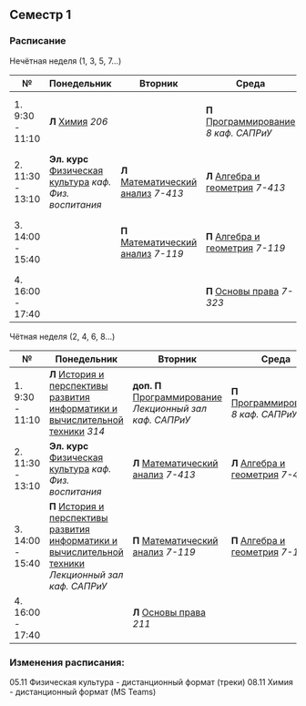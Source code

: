 ## Семестр 1

### Расписание

Нечётная неделя (1, 3, 5, 7...)

|№| Понедельник | Вторник | Среда | Четверг | Пятница |
| ----- | ------ |------ |------ |------ |------ |
| 1. 9:30 - 11:10| **Л** [Химия](Subjects/Chemistry.md) *206* |  | **П** [Программирование](Subjects/Programming.md) *8 каф. САПРиУ* | **Л** [Программирование](Subjects/Programming.md) *Лекционный зал каф. САПРиУ* | **Л/П** [Физическая культура](Subjects/PhysicalCulture.md) *каф. Физ. воспитания*|
| 2. 11:30 - 13:10| **Эл. курс** [Физическая культура](Subjects/PhysicalCulture.md) *каф. Физ. воспитания* | **Л** [Математический анализ](Subjects/MathematicalAnalysis.md) *7-413* |  **Л** [Алгебра и геометрия](Subjects/Algebra&Geometry.md) *7-413* | **Л/П** [Иностранный язык](https://t.me/joinchat/d1iGGmV8-5w3ZmZi) *7-228 каф. Ин.яз.* | **П** [Информатика](Subjects/ComputerScience.md) *2 каф. САПРиУ*|
| 3. 14:00 - 15:40| | **П** [Математический анализ](Subjects/MathematicalAnalysis.md) *7-119* | **П** [Алгебра и геометрия](Subjects/Algebra&Geometry.md) *7-119*| **Лаб** [Химия](Subjects/Chemistry.md) *каф. Физ. химии* | **Л** [Информатика](Subjects/ComputerScience.md) *Лекционный зал каф. САПРиУ*|
| 4. 16:00 - 17:40 | | | **П** [Основы права](Subjects/LawBasics.md) *7-323*| | **Л/П** [Иностранный язык](https://t.me/joinchat/d1iGGmV8-5w3ZmZi) *7-228 каф. Ин.яз.*|


Чётная неделя (2, 4, 6, 8...)

|№| Понедельник | Вторник | Среда | Четверг | Пятница |
| ----- | ------ |------ |------ |------ |------ |
| 1. 9:30 - 11:10| **Л** [История и перспективы развития информатики и вычислительной техники](Subjects/HistoryCS%26CH.md) *314* | **доп. П** [Программирование](Subjects/Programming.md) *Лекционный зал каф. САПРиУ* | **П** [Программирование](Subjects/Programming.md) *8 каф. САПРиУ* | **Л** [Программирование](Subjects/Programming.md) *Лекционный зал каф. САПРиУ* | **Л/П** [Физическая культура](Subjects/PhysicalCulture.md) *каф. Физ. воспитания*|
| 2. 11:30 - 13:10| **Эл. курс** [Физическая культура](Subjects/PhysicalCulture.md) *каф. Физ. воспитания* | **Л** [Математический анализ](Subjects/MathematicalAnalysis.md) *7-413* |  **Л** [Алгебра и геометрия](Subjects/Algebra&Geometry.md) *7-413* | **Л/П** [Иностранный язык](https://t.me/joinchat/d1iGGmV8-5w3ZmZi) *7-228 каф. Ин.яз.* | **П** [Информатика](Subjects/ComputerScience.md) *2 каф. САПРиУ*|
| 3. 14:00 - 15:40|**П** [История и перспективы развития информатики и вычислительной техники](Subjects/HistoryCS%26CH.md) *Лекционный зал каф. САПРиУ* | **П** [Математический анализ](Subjects/MathematicalAnalysis.md) *7-119* | **П** [Алгебра и геометрия](Subjects/Algebra&Geometry.md) *7-119*| **П** [Химия](Subjects/Chemistry.md) *12 каф. Физ. химии* | **Л** [Информатика](Subjects/ComputerScience.md) *Лекционный зал каф. САПРиУ*|
| 4. 16:00 - 17:40 | | **Л** [Основы права](Subjects/LawBasics.md) *211* | | | |



### Изменения расписания:

05.11 Физическая культура - дистанционный формат (треки)
08.11 Химия - дистанционный формат (MS Teams)
